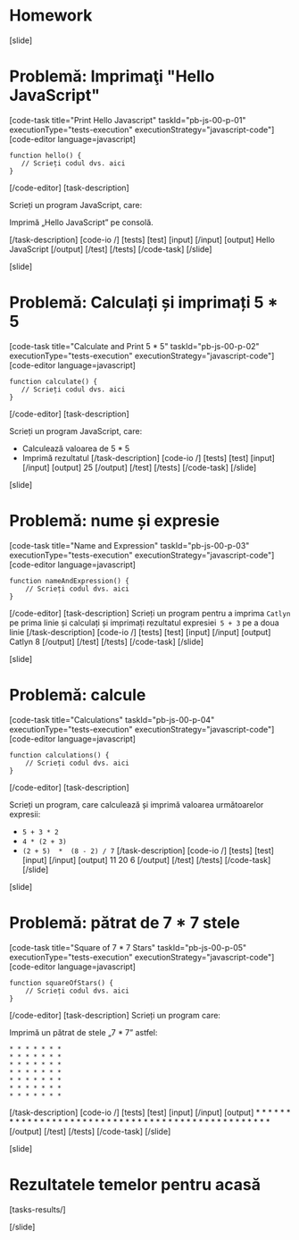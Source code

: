 # Homework

[slide]

# Problemă: Imprimaţi "Hello JavaScript"
[code-task title="Print Hello Javascript" taskId="pb-js-00-p-01" executionType="tests-execution" executionStrategy="javascript-code"]
[code-editor language=javascript]
```
function hello() {
   // Scrieți codul dvs. aici
}
```
[/code-editor]
[task-description]

Scrieți un program JavaScript, care:

Imprimă „Hello JavaScript” pe consolă.

[/task-description]
[code-io /]
[tests]
[test]
[input]
[/input]
[output]
Hello JavaScript
[/output]
[/test]
[/tests]
[/code-task]
[/slide]

[slide]

# Problemă: Calculați și imprimați 5 * 5
[code-task title="Calculate and Print 5 * 5" taskId="pb-js-00-p-02" executionType="tests-execution" executionStrategy="javascript-code"]
[code-editor language=javascript]
```
function calculate() {
   // Scrieți codul dvs. aici
}
```
[/code-editor]
[task-description]

Scrieți un program JavaScript, care:

* Calculează valoarea de 5 * 5
* Imprimă rezultatul
[/task-description]
[code-io /]
[tests]
[test]
[input]
[/input]
[output]
25
[/output]
[/test]
[/tests]
[/code-task]
[/slide]

[slide]

# Problemă: nume și expresie
[code-task title="Name and Expression" taskId="pb-js-00-p-03" executionType="tests-execution" executionStrategy="javascript-code"]
[code-editor language=javascript]
```
function nameAndExpression() {
    // Scrieți codul dvs. aici
}
```
[/code-editor]
[task-description]
Scrieți un program pentru a imprima `Catlyn` pe prima linie și calculați și imprimați rezultatul expresiei` 5 + 3` pe a doua linie
[/task-description]
[code-io /]
[tests]
[test]
[input]
[/input]
[output]
Catlyn
8
[/output]
[/test]
[/tests]
[/code-task]
[/slide]

[slide]

# Problemă: calcule
[code-task title="Calculations" taskId="pb-js-00-p-04" executionType="tests-execution" executionStrategy="javascript-code"]
[code-editor language=javascript]
```
function calculations() {
    // Scrieți codul dvs. aici
}
```
[/code-editor]
[task-description]

Scrieți un program, care calculează și imprimă valoarea următoarelor expresii:

* `5 + 3 * 2`
* `4 * (2 + 3)`
* `(2 + 5)  *  (8 - 2) / 7`
[/task-description]
[code-io /]
[tests]
[test]
[input]
[/input]
[output]
11
20
6
[/output]
[/test]
[/tests]
[/code-task]
[/slide]

[slide]

# Problemă: pătrat de 7 * 7 stele
[code-task title="Square of 7 * 7 Stars" taskId="pb-js-00-p-05" executionType="tests-execution" executionStrategy="javascript-code"]
[code-editor language=javascript]
```
function squareOfStars() {
    // Scrieți codul dvs. aici
}
```
[/code-editor]
[task-description]
Scrieți un program care:

Imprimă  un pătrat de stele „7 * 7” astfel:

```
* * * * * * *
* * * * * * *
* * * * * * *
* * * * * * *
* * * * * * *
* * * * * * *
* * * * * * *
```
[/task-description]
[code-io /]
[tests]
[test]
[input]
[/input]
[output]
\* \* \* \* \* \* \*
\* \* \* \* \* \* \*
\* \* \* \* \* \* \*
\* \* \* \* \* \* \*
\* \* \* \* \* \* \*
\* \* \* \* \* \* \*
\* \* \* \* \* \* \*
[/output]
[/test]
[/tests]
[/code-task]
[/slide]

[slide]
# Rezultatele temelor pentru acasă
[tasks-results/]

[/slide]


